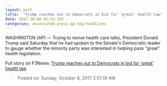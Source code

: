 ```yaml
---
layout: post
title:  "Trump reaches out to Democrats in bid for 'great' health law"
date: 2017-10-08 02:51:19Z
categories: associated-press-ap-top-headlines
---
```


WASHINGTON (AP) — Trying to revive health care talks, President Donald Trump said Saturday that he had spoken to the Senate's Democratic leader to gauge whether the minority party was interested in helping pass "great" health legislation.


Full story on F3News: [Trump reaches out to Democrats in bid for 'great' health law](http://www.f3nws.com/n/2ajzrC)

> Posted on: Sunday, October 8, 2017 2:51:19 AM
